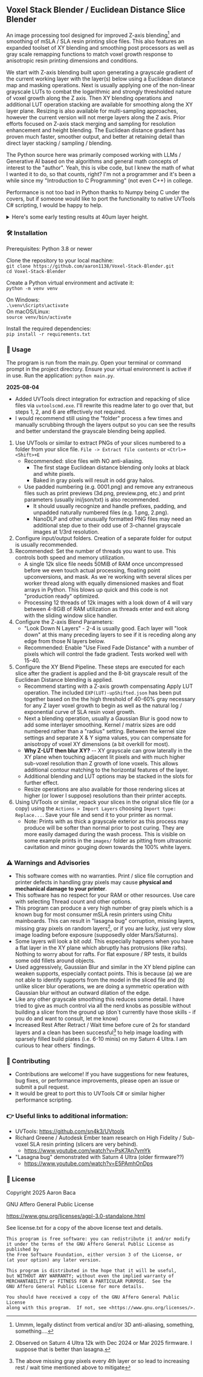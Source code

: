 ## Voxel Stack Blender / Euclidean Distance Slice Blender

An image processing tool designed for improved Z-axis blending[^1] and smoothing of mSLA / SLA resin printing slice files. This also features an expanded toolset of XY blending and smoothing post processors as well as gray scale remapping functions to match voxel growth response to anisotropic resin printing dimensions and conditions. 

We start with Z-axis blending built upon generating a grayscale gradient of the current working layer with the layer(s) below using a Euclidean distance map and masking operations.  Next is usually applying one of the non-linear grayscale LUTs to combat the logarithmic and strongly thresholded nature of voxel growth along the Z axis.  Then XY blending operations and additional LUT operation stacking are available for smoothing along the XY layer plane.  Resizing is also available for multi-sampling approaches, however the current version will not merge layers along the Z axis.  Prior efforts focused on Z-axis stack merging and sampling for resolution enhancement and height blending. The Euclidean distance gradient has proven much faster, smoother output, and better at retaining detail than direct layer stacking / sampling / blending. 

The Python source here was primarily composed working with LLMs / Generative AI based on the algorithms and general math concepts of interest to the "author".  Yeah, this is vibe code, but I knew the math of what I wanted it to do, so that counts, right?  I'm not a programmer and it's been a while since my "Introduction to C Programming" (not even C++) in college.

Performance is not too bad in Python thanks to Numpy being C under the covers, but if someone would like to port the functionality to native UVTools C# scripting, I would be happy to help.

<details>
  <summary>Here's some early testing results at 40um layer height.</summary>  
  ![Example Prints](https://github.com/aaron1138/Voxel-Stack-Blender/blob/main/images/comparison-1920.jpg)
</details>



### 🛠️ Installation
Prerequisites: Python 3.8 or newer

Clone the repository to your local machine:<br/>
`git clone https://github.com/aaron1138/Voxel-Stack-Blender.git`<br/>
`cd Voxel-Stack-Blender`<br/>

Create a Python virtual environment and activate it:<br/>
`python -m venv venv`<br/>

On Windows:<br/>
`.\venv\Scripts\activate`<br/>
On macOS/Linux:<br/>
`source venv/bin/activate`<br/>

Install the required dependencies:<br/>
`pip install -r requirements.txt`<br/>



### 🚀 Usage
The program is run from the main.py. Open your terminal or command prompt in the project directory. Ensure your virtual environment is active if in use. Run the application: `python main.py`.

**2025-08-04** 
 - Added UVTools direct integration for extraction and repacking of slice files via `uvtoolscmd.exe`.  I'll rewrite this readme later to go over that, but steps 1, 2, and 6 are effectively not required.  
 - I would recommend still using the "folder" process a few times and manually scrubbing through the layers output so you can see the results and better understand the grayscale blending being applied.

1. Use UVTools or similar to extract PNGs of your slices numbered to a folder from your slice file.  `File -> Extract file contents` or `<Ctrl>+<Shift>+E`
   - Recommended: slice files with NO anti-aliasing.  
     - The first stage Euclidean distance blending only looks at black and white pixels.  
     - Baked in gray pixels will result in odd gray halos.
   - Use padded numbering (e.g. 0001.png) and remove any extraneous files such as print previews (3d.png, preview.png, etc.) and print parameters (usually ini/json/txt) is also recommended. 
     - It should usually recognize and handle prefixes, padding, and unpadded naturally numbered files (e.g. 1.png, 2.png). 
     - NanoDLP and other unusually formatted PNG files may need an additional step due to their odd use of 3-channel grayscale images at 1/3rd resolution. 
2. Configure input/output folders. Creation of a separate folder for output is usually recommended.
3. Recommended: Set the number of threads you want to use.  This controls both speed and memory utilization.  
   - A single 12k slice file needs 50MiB of RAM once uncompressed before we even touch actual processing, floating point upconversions, and mask. As we`re working with several slices per worker thread along with equally dimensioned maskes and float arrays in Python. This blows up quick and this code is not "production ready" optimized.  
   - Processing 12 threads of 12k images with a look down of 4 will vary between 4-8GiB of RAM utilization as threads enter and exit along with the sliding window slice handler.
4. Configure the Z-axis Blend Parameters:
   - "Look Down N Layers" - 2-4 is usually good.  Each layer will "look down" at this many preceding layers to see if it is receding along any edge from those N layers below.
   - Recommended: Enable "Use Fixed Fade Distance" with a number of pixels which will control the fade gradient.  Tests worked well with 15-40.
5. Configure the XY Blend Pipeline.  These steps are executed for each slice after the gradient is applied and the 8-bit grayscale result of the Euclidean Distance blending is applied.
   - Recommend starting with a Z-axis growth compensating Apply LUT operation.  The included `EXP(LUT)-upShifted.json` has been put together based on the the high threshold of 40-60% gray necessary for any Z layer voxel growth to begin as well as the natural log / exponential curve of SLA resin voxel growth.
   - Next a blending operation, usually a Gaussian Blur is good now to add some interlayer smoothing.  Kernel / matrix sizes are odd numbered rather than a "radius" setting.  Between the kernel size settings and separate X & Y sigma values, you can compensate for anisotropy of voxel XY dimensions (a bit overkill for most).
   - **Why Z-LUT then blur XY?** -- XY grayscale can grow laterally in the XY plane when touching adjacent lit pixels and with much higher sub-voxel resolution than Z growth of lone voxels.  This allows additional contour matching to the horizontal features of the layer.   
   - Additional blending and LUT options may be stacked in the slots for further effect.
   - Resize operations are also available for those rendering slices at higher (or lower I suppose) resolutions than their printer accepts.
6. Using UVTools or similar, repack your slices in the orignal slice file (or a copy) using the `Actions > Import Layers` choosing `Import type: Replace...`.  Save your file and send it to your printer as normal.
   - Note: Prints with as thick a grayscale exterior as this process may produce will be softer than normal prior to post curing.  They are more easily damaged during the wash process.  This is visible on some example prints in the `images/` folder as pitting from ultrasonic cavitation and minor gouging down towards the 100% white layers. 




### ⚠️ Warnings and Advisories
 - This software comes with no warranties.  Print / slice file corruption and printer defects in handling gray pixels may cause **physical and mechanical damage to your printer**. 
 - This software has no respect for your RAM or other resources.  Use care with selecting Thread count and other options.
 - This program can produce a very high number of gray pixels which is a known bug for most consumer mSLA resin printers using Chitu mainboards. This can result in "lasagna bug" corruption, missing layers, missing gray pixels on random layers[^2], or if you are lucky, just very slow image loading before exposure (supposedly older Mars/Saturns).  
 - Some layers will look a bit *odd*. This especially happens when you have a flat layer in the XY plane which abruptly has protrusions (like rafts).  Nothing to worry about for rafts.  For flat exposure / RP tests, it builds some odd fillets around objects. 
 - Used aggressively, Gaussian Blur and similar in the XY blend pipline can weaken supports, especially contact points.  This is because (a) we are not able to identify supports from the model in the sliced file and (b) unlike slicer blur operations, we are doing a symmetric operation with Gaussian blur without an outward dilation of the edge. 
 - Like any other grayscale smoothing this reduces some detail.  I have tried to give as much control via all the nerd knobs as possible without building a slicer from the ground up (don`t currently have those skills - if you do and want to consult, let me know)
 - Increased Rest After Retract / Wait time before cure of 2s for standard layers and a clean has been successful[^3] to help image loading with sparsely filled build plates (i.e. 6-10 minis) on my Saturn 4 Ultra.  I am curious to hear others` findings. 
  
 [^1]: Ummm, legally distinct from vertical and/or 3D anti-aliasing, something, something.... 
 [^2]: Observed on Saturn 4 Ultra 12k with Dec 2024 or Mar 2025 firmware.  I suppose that is better than lasagna. 
 [^3]: The above missing gray pixels every 4th layer or so lead to increasing rest / wait time mentioned above to mitigate




### 🤝 Contributing
 - Contributions are welcome! If you have suggestions for new features, bug fixes, or performance improvements, please open an issue or submit a pull request.
 - It would be great to port this to UVTools C# or similar higher performance scripting.
 



### 👉 Useful links to additional information:
- UVTools: https://github.com/sn4k3/UVtools
- Richard Greene / Autodesk Ember team research on High Fidelity / Sub-voxel SLA resin printing (slicers are very behind). 
    - https://www.youtube.com/watch?v=PsK7An7ymYk
- "Lasagna bug" demonstrated with Saturn 4 Ultra (older firmware??) 
    - https://www.youtube.com/watch?v=E5PAmhOnDps




### 📄 License
Copyright 2025 Aaron Baca

GNU Affero General Public License

https://www.gnu.org/licenses/agpl-3.0-standalone.html

See license.txt for a copy of the above license text and details.

```
This program is free software: you can redistribute it and/or modify
it under the terms of the GNU Affero General Public License as published by
the Free Software Foundation, either version 3 of the License, or
(at your option) any later version.

This program is distributed in the hope that it will be useful,
but WITHOUT ANY WARRANTY; without even the implied warranty of
MERCHANTABILITY or FITNESS FOR A PARTICULAR PURPOSE.  See the
GNU Affero General Public License for more details.

You should have received a copy of the GNU Affero General Public License
along with this program.  If not, see <https://www.gnu.org/licenses/>.
```